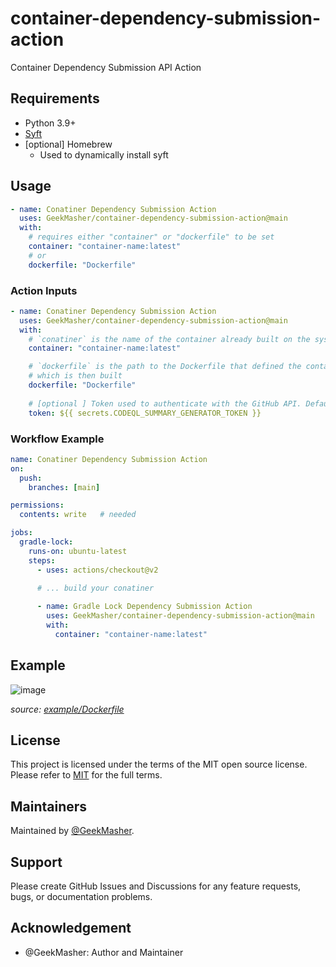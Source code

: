 # container-dependency-submission-action

Container Dependency Submission API Action 

## Requirements

- Python 3.9+
- [Syft](https://github.com/anchore/syft)
- [optional] Homebrew
  - Used to dynamically install syft

## Usage

```yaml
- name: Conatiner Dependency Submission Action
  uses: GeekMasher/container-dependency-submission-action@main
  with:
    # requires either "container" or "dockerfile" to be set
    container: "container-name:latest"
    # or 
    dockerfile: "Dockerfile"
```

### Action Inputs


```yaml
- name: Conatiner Dependency Submission Action
  uses: GeekMasher/container-dependency-submission-action@main
  with:
    # `conatiner` is the name of the container already built on the system
    container: "container-name:latest"

    # `dockerfile` is the path to the Dockerfile that defined the container image 
    # which is then built
    dockerfile: "Dockerfile"
    
    # [optional ] Token used to authenticate with the GitHub API. Defaults to the GITHUB_TOKEN secret.
    token: ${{ secrets.CODEQL_SUMMARY_GENERATOR_TOKEN }}
```


### Workflow Example

```yaml
name: Conatiner Dependency Submission Action
on:
  push:
    branches: [main]

permissions: 
  contents: write   # needed

jobs:
  gradle-lock:
    runs-on: ubuntu-latest
    steps:
      - uses: actions/checkout@v2
      
      # ... build your conatiner 

      - name: Gradle Lock Dependency Submission Action
        uses: GeekMasher/container-dependency-submission-action@main
        with:
          container: "container-name:latest" 
```

## Example

![image](https://user-images.githubusercontent.com/2772944/236537635-34cf35ce-4dcc-4a55-bb7b-433267770c5b.png)

*source: [example/Dockerfile](./example/Dockerfile)*


## License 

This project is licensed under the terms of the MIT open source license. Please refer to [MIT](./LICENSE) for the full terms.


## Maintainers 

Maintained by [@GeekMasher](https://github.com/GeekMasher).


## Support

Please create GitHub Issues and Discussions for any feature requests, bugs, or documentation problems.


## Acknowledgement

- @GeekMasher: Author and Maintainer



